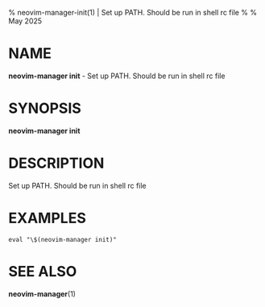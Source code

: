 % neovim-manager-init(1) | Set up PATH. Should be run in shell rc file
% 
% May 2025

NAME
==================================================

**neovim-manager init** - Set up PATH. Should be run in shell rc file

SYNOPSIS
==================================================

**neovim-manager init**

DESCRIPTION
==================================================

Set up PATH. Should be run in shell rc file


EXAMPLES
==================================================

~~~
eval "\$(neovim-manager init)"

~~~

SEE ALSO
==================================================

**neovim-manager**(1)


